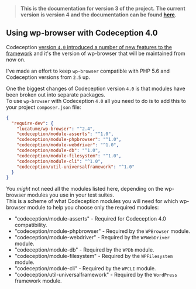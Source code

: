 > **This is the documentation for version 3 of the project.**
> **The current version is version 4 and the documentation can be found [here](./../README.md).**

## Using wp-browser with Codeception 4.0
Codeception [version `4.0` introduced a number of new features to the framework][1] and it's the version of wp-browser that will be maintained from now on.  

I've made an effort to keep `wp-browser` compatible with PHP 5.6 and Codeception versions from `2.5` up.  

One the biggest changes of Codeception version `4.0` is that modules have been broken out into separate packages.  
To use `wp-browser` with Codeception `4.0` all you need to do is to add this to your project `composer.json` file:

```json
{
  "require-dev": {
    "lucatume/wp-browser": "^2.4",
    "codeception/module-asserts": "^1.0",
    "codeception/module-phpbrowser": "^1.0",
    "codeception/module-webdriver": "^1.0",
    "codeception/module-db": "^1.0",
    "codeception/module-filesystem": "^1.0",
    "codeception/module-cli": "^1.0",
    "codeception/util-universalframework": "^1.0"
  }
}
```

You *might* not need all the modules listed here, depending on the wp-browser modules you use in your test suites.  
This is a scheme of what Codeception modules you will need for which wp-browser module to help you choose only the required modules:

* "codeception/module-asserts" -  Required for Codeception 4.0 compatibility.
* "codeception/module-phpbrowser" -  Required by the `WPBrowser` module.
* "codeception/module-webdriver" - Required by the `WPWebDriver` module.
* "codeception/module-db" - Required by the `WPDb` module.
* "codeception/module-filesystem" - Required by the `WPFilesystem` module.
* "codeception/module-cli" - Required by the `WPCLI` module.
* "codeception/util-universalframework" - Required by the `WordPress` framework module.

[1]: https://codeception.com/12-18-2019/codeception-4.html
